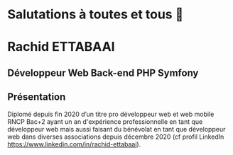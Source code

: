 # Salutations à toutes et tous 👋

# Rachid ETTABAAI

## Développeur Web Back-end PHP Symfony

## Présentation

Diplomé depuis fin 2020 d’un titre pro développeur web et web mobile RNCP
Bac+2 ayant un an d'expérience professionnelle en tant que développeur web
mais aussi faisant du bénévolat en tant que développeur web dans diverses
associations depuis décembre 2020 (cf profil LinkedIn
https://www.linkedin.com/in/rachid-ettabaai).
